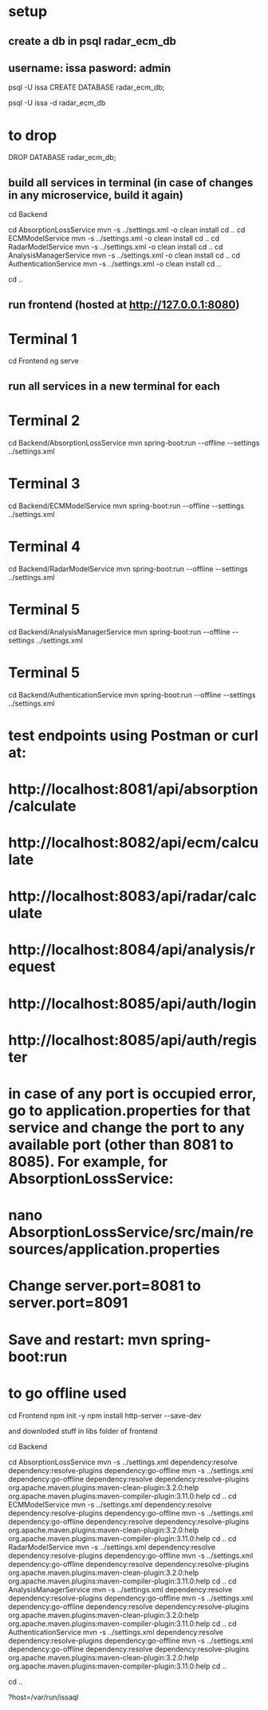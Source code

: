 # setup

## create a db in psql radar_ecm_db
## username: issa  pasword:  admin

psql -U issa
CREATE DATABASE radar_ecm_db;



psql -U issa -d radar_ecm_db

# to drop
DROP DATABASE radar_ecm_db;

## build all services in terminal (in case of changes in any microservice, build it again)

cd Backend

cd AbsorptionLossService
mvn -s ../settings.xml -o clean install
cd ..
cd ECMModelService
mvn -s ../settings.xml -o clean install
cd ..
cd RadarModelService
mvn -s ../settings.xml -o clean install
cd ..
cd AnalysisManagerService
mvn -s ../settings.xml -o clean install
cd ..
cd AuthenticationService
mvn -s ../settings.xml -o clean install
cd ..

cd ..

## run frontend (hosted at http://127.0.0.1:8080)

# Terminal 1
cd Frontend
ng serve

## run all services in a new terminal for each

# Terminal 2
cd Backend/AbsorptionLossService
mvn spring-boot:run --offline --settings ../settings.xml

# Terminal 3
cd Backend/ECMModelService
mvn spring-boot:run --offline --settings ../settings.xml

# Terminal 4
cd Backend/RadarModelService
mvn spring-boot:run --offline --settings ../settings.xml

# Terminal 5
cd Backend/AnalysisManagerService
mvn spring-boot:run --offline --settings ../settings.xml

# Terminal 5
cd Backend/AuthenticationService
mvn spring-boot:run --offline --settings ../settings.xml

# test endpoints using Postman or curl at:
# http://localhost:8081/api/absorption/calculate
# http://localhost:8082/api/ecm/calculate
# http://localhost:8083/api/radar/calculate
# http://localhost:8084/api/analysis/request
# http://localhost:8085/api/auth/login
# http://localhost:8085/api/auth/register

# in case of any port is occupied error, go to application.properties for that service and change the port to any available port (other than 8081 to 8085). For example, for AbsorptionLossService:
# nano AbsorptionLossService/src/main/resources/application.properties
# Change server.port=8081 to server.port=8091
# Save and restart: mvn spring-boot:run

# to go offline used 

cd Frontend
npm init -y
npm install http-server --save-dev

and downloded stuff in libs folder of frontend


cd Backend

cd AbsorptionLossService
mvn -s ../settings.xml dependency:resolve dependency:resolve-plugins dependency:go-offline
mvn -s ../settings.xml dependency:go-offline dependency:resolve dependency:resolve-plugins org.apache.maven.plugins:maven-clean-plugin:3.2.0:help org.apache.maven.plugins:maven-compiler-plugin:3.11.0:help
cd ..
cd ECMModelService
mvn -s ../settings.xml dependency:resolve dependency:resolve-plugins dependency:go-offline
mvn -s ../settings.xml dependency:go-offline dependency:resolve dependency:resolve-plugins org.apache.maven.plugins:maven-clean-plugin:3.2.0:help org.apache.maven.plugins:maven-compiler-plugin:3.11.0:help
cd ..
cd RadarModelService
mvn -s ../settings.xml dependency:resolve dependency:resolve-plugins dependency:go-offline
mvn -s ../settings.xml dependency:go-offline dependency:resolve dependency:resolve-plugins org.apache.maven.plugins:maven-clean-plugin:3.2.0:help org.apache.maven.plugins:maven-compiler-plugin:3.11.0:help
cd ..
cd AnalysisManagerService
mvn -s ../settings.xml dependency:resolve dependency:resolve-plugins dependency:go-offline
mvn -s ../settings.xml dependency:go-offline dependency:resolve dependency:resolve-plugins org.apache.maven.plugins:maven-clean-plugin:3.2.0:help org.apache.maven.plugins:maven-compiler-plugin:3.11.0:help
cd ..
cd AuthenticationService
mvn -s ../settings.xml dependency:resolve dependency:resolve-plugins dependency:go-offline
mvn -s ../settings.xml dependency:go-offline dependency:resolve dependency:resolve-plugins org.apache.maven.plugins:maven-clean-plugin:3.2.0:help org.apache.maven.plugins:maven-compiler-plugin:3.11.0:help
cd ..

cd ..






?host=/var/run/issaql
